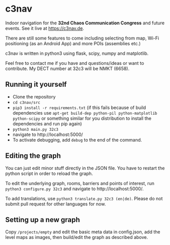 # c3nav

Indoor navigation for the **32nd Chaos Communication Congress** and future
events. See it live at https://c3nav.de.

There are still some features to come including selecting from map, Wi-Fi
positioning (as an Android App) and more POIs (assemblies etc.)

c3nav is written in python3 using flask, scipy, numpy and matplotlib.

Feel free to contact me if you have and questions/ideas or want to contribute.
My DECT number at 32c3 will be NMKT (6658).

## Running it yourself

* Clone the repository
* `cd c3nav/src`
* `pip3 install -r requirements.txt`
  (if this fails because of build dependencies use `apt-get build-dep python-pil python-matplotlib python-scipy` or something similar for you distribution to install the dependencies and run pip again)
* `python3 main.py 32c3`
* navigate to http://localhost:5000/
* To activate debugging, add `debug` to the end of the command.

## Editing the graph

You can just edit minor stuff directly in the JSON file. You have to restart
the python script in order to reload the graph.

To edit the underlying graph, rooms, barriers and points of interest, run
`python3 configure.py 32c3` and navigate to http://localhost:5000/.

To add translations, use `python3 translate.py 32c3 (en|de)`. Please
do not submit pull request for other languages for now.

## Setting up a new graph

Copy `/projects/empty` and edit the basic meta data in config.json, add the
level maps as images, then build/edit the graph as described above.
